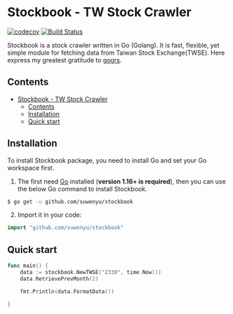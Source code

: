# Stockbook - TW Stock Crawler

[![codecov](https://codecov.io/gh/suwenyu/stockbook/branch/master/graph/badge.svg?token=2N9LS902PJ)](https://codecov.io/gh/suwenyu/stockbook)
[![Build Status](https://app.travis-ci.com/suwenyu/stockbook.svg?branch=master)](https://app.travis-ci.com/github/suwenyu/stockbook)

Stockbook is a stock crawler written in Go (Golang). It is fast, flexible, yet simple module for fetching data from Taiwan Stock Exchange(TWSE). Here express my greatest gratitude to [gogrs](https://github.com/toomore/gogrs).

## Contents

- [Stockbook - TW Stock Crawler](#stockbook---tw-stock-crawler)
	- [Contents](#contents)
	- [Installation](#installation)
	- [Quick start](#quick-start)

## Installation

To install Stockbook package, you need to install Go and set your Go workspace first.

1. The first need [Go](https://golang.org/) installed (**version 1.16+ is required**), then you can use the below Go command to install Stockbook.

```sh
$ go get -u github.com/suwenyu/stockbook
```

2. Import it in your code:

```go
import "github.com/suwenyu/stockbook"
```

## Quick start

```go
func main() {
	data := stockbook.NewTWSE("2330", time.Now())
	data.RetrievePrevMonth(2)

	fmt.Println(data.FormatData())

}
```
